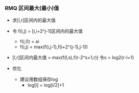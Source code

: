 ### RMQ 区间最大(最小)值

- 求[l,r]区间内的最大值
- 令 f(i,j) = [i,i+2^j-1]区间内的最大值
  - f(i,0) = ai
  - f(i,j) = max(f(i,j-1),f(i+2^(j-1),j-1))
- [l,r]区间内最大值 = max(f(l,s),f(r-2^s+1,r)) 令s = log2(r-l+1)

- 优化
  - 建议用数组保存log
    - log[i] = log[i/2]+1